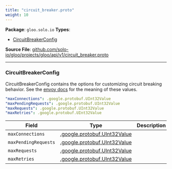 ```yaml
---
title: "circuit_breaker.proto"
weight: 10
---
```


<!-- Code generated by solo-kit. DO NOT EDIT. -->


**Package**: `gloo.solo.io` 
**Types**:


- [CircuitBreakerConfig](#circuitbreakerconfig)
  



**Source File**: [github.com/solo-io/gloo/projects/gloo/api/v1/circuit_breaker.proto](https://github.com/solo-io/gloo/blob/main/projects/gloo/api/v1/circuit_breaker.proto)





---
### CircuitBreakerConfig

 
CircuitBreakerConfig contains the options for customizing circuit breaking behavior.
See the [envoy docs](https://www.envoyproxy.io/docs/envoy/v1.14.1/api-v2/api/v2/cluster/circuit_breaker.proto#envoy-api-msg-cluster-circuitbreakers)
for the meaning of these values.

```yaml
"maxConnections": .google.protobuf.UInt32Value
"maxPendingRequests": .google.protobuf.UInt32Value
"maxRequests": .google.protobuf.UInt32Value
"maxRetries": .google.protobuf.UInt32Value

```

| Field | Type | Description |
| ----- | ---- | ----------- | 
| `maxConnections` | [.google.protobuf.UInt32Value](https://protobuf.dev/reference/protobuf/google.protobuf/#uint32-value) |  |
| `maxPendingRequests` | [.google.protobuf.UInt32Value](https://protobuf.dev/reference/protobuf/google.protobuf/#uint32-value) |  |
| `maxRequests` | [.google.protobuf.UInt32Value](https://protobuf.dev/reference/protobuf/google.protobuf/#uint32-value) |  |
| `maxRetries` | [.google.protobuf.UInt32Value](https://protobuf.dev/reference/protobuf/google.protobuf/#uint32-value) |  |





<!-- Start of HubSpot Embed Code -->
<script type="text/javascript" id="hs-script-loader" async defer src="//js.hs-scripts.com/5130874.js"></script>
<!-- End of HubSpot Embed Code -->
